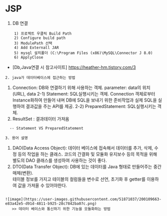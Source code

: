 # JSP

1. DB 연결
```
    1) 프로젝트 우클릭 Build Path
    2) Configure build path 
    3) ModulePath 선택 
    4) Add Externall JAR 
    5) mysql 설치폴더 (C:\Program Files (x86)\MySQL\Connector J 8.0) 
    6) ApplyClose
 ```   
  + [Db,Java연결 시 참고사이트] https://heather-hm.tistory.com/3
```
2. java가 데이터베이스에 접근하는 방법
```
  1) Connection: DB와 연결하기 위해 사용하는 객체. parameter: data의 위치(URL), data 
  2-1) Statement: SQL실행시키는 객체. Connection 객체로부터 Instance화하여 만들어 내며 DB에 SQL을 보내기 위한 준비작업과 실제 SQL을 실행하여 결과값을 주는 API를 제공.
  2-2) PreparedStatement: SQL실행시키는 객체. 
  3) ResultSet : 결과데이터 가져옴

```
  -- Statement VS PreparedStatement
    
3. 용어 설명
```
   1) DAO(Data Access Object): 데이터 베이스에 접속해서 데이터를 추가, 삭제, 수정 등의 작업을 하는 클래스.
                               코드의 간결화 및 모듈화 유지보수 등의 목적을 위해 별도의 DAO 클래스를 생성하여 사용하는 것이 좋다.
   2) DTO(Data Transfer Object): DB에 있는 데이터를 Java 형태로 만들어주는 중간매체(변환).  
                                 테이블 정보를 가지고 테이블의 컬럼들을 변수로 선언, 초기화 후 getter를 이용하여 값을 가져올 수 있어야한다.
```   

![image](https://user-images.githubusercontent.com/51871037/200109663-e83a42e5-d91d-4811-b925-28c7842ba07c.png)
   >> 데이터 베이스와 통신하기 위한 기능을 모듈화하는 방법
 
